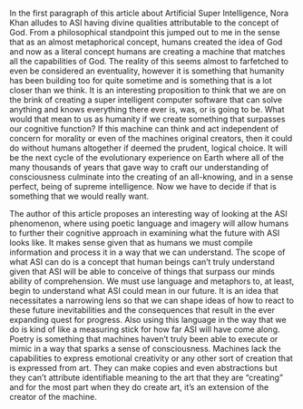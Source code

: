 In the first paragraph of this article about Artificial Super Intelligence, Nora Khan alludes to ASI having divine qualities attributable to the concept of God. From a philosophical standpoint this jumped out to me in the sense that as an almost metaphorical concept, humans created the idea of God and now as a literal concept humans are creating a machine that matches all the capabilities of God. The reality of this seems almost to farfetched to even be considered an eventuality, however it is something that humanity has been building too for quite sometime and is something that is a lot closer than we think. It is an interesting proposition to think that we are on the brink of creating a super intelligent computer software that can solve anything and knows everything there ever is, was, or is going to be. What would that mean to us as humanity if we create something that surpasses our cognitive function? If this machine can think and act independent of concern for morality or even of the machines original creators, then it could do without humans altogether if deemed the prudent, logical choice. It will be the next cycle of the evolutionary experience on Earth where all of the many thousands of years that gave way to craft our understanding of consciousness culminate into the creating of an all-knowing, and in a sense perfect, being of supreme intelligence. Now we have to decide if that is something that we would really want.

The author of this article proposes an interesting way of looking at the ASI phenomenon, where using poetic language and imagery will allow humans to further their cognitive approach in examining what the future with ASI looks like. It makes sense given that as humans we must compile information and process it in a way that we can understand. The scope of what ASI can do is a concept that human beings can’t truly understand given that ASI will be able to conceive of things that surpass our minds ability of comprehension. We must use language and metaphors to, at least, begin to understand what ASI could mean in our future. It is an idea that necessitates a narrowing lens so that we can shape ideas of how to react to these future inevitabilities and the consequences that result in the ever expanding quest for progress. Also using this language in the way that we do is kind of like a measuring stick for how far ASI will have come along. Poetry is something that machines haven’t truly been able to execute or mimic in a way that sparks a sense of consciousness. Machines lack the capabilities to express emotional creativity or any other sort of creation that is expressed from art. They can make copies and even abstractions but they can’t attribute identifiable meaning to the art that they are “creating” and for the most part when they do create art, it’s an extension of the creator of the machine.
